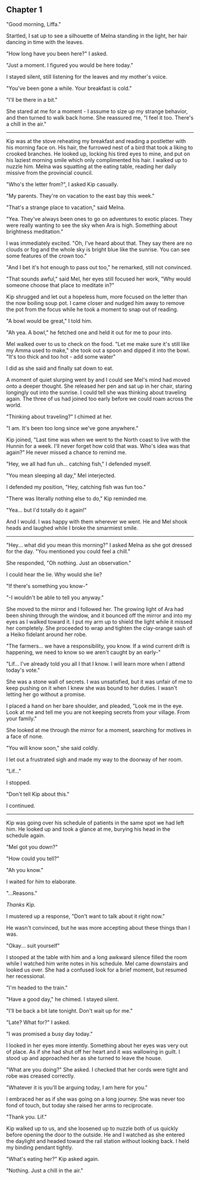## Chapter 1

"Good morning, Liffa."

Startled, I sat up to see a silhouette of Melna standing in the light, her hair dancing in time with the leaves.

"How long have you been here?" I asked.

"Just a moment. I figured you would be here today."

I stayed silent, still listening for the leaves and my mother's voice.

"You've been gone a while. Your breakfast is cold."

"I'll be there in a bit."

She stared at me for a moment - I assume to size up my strange behavior, and then turned to walk back home. She reassured me, "I feel it too. There's a chill in the air."

---

Kip was at the stove reheating my breakfast and reading a postletter with his morning face on. His hair, the furrowed nest of a bird that took a liking to crooked branches. He looked up, locking his tired eyes to mine, and put on his laziest morning smile which only complimented his hair. I walked up to nuzzle him. Melna was squatting at the eating table, reading her daily missive from the provincial council.

"Who's the letter from?", I asked Kip casually.

"My parents. They're on vacation to the east bay this week."

"That's a strange place to vacation," said Melna.

"Yea. They've always been ones to go on adventures to exotic places. They were really wanting to see the sky when Ara is high. Something about brightness meditation."

I was immediately excited. "Oh, I've heard about that. They say there are no clouds or fog and the whole sky is bright blue like the sunrise. You can see some features of the crown too."

"And I bet it's hot enough to pass out too," he remarked, still not convinced.

"That sounds awful," said Mel, her eyes still focused her work, "Why would someone choose that place to meditate in?"

Kip shrugged and let out a hopeless hum, more focused on the letter than the now boiling soup pot. I came closer and nudged him away to remove the pot from the focus while he took a moment to snap out of reading.

"A bowl would be great," I told him.

"Ah yea. A bowl," he fetched one and held it out for me to pour into.

Mel walked over to us to check on the food. "Let me make sure it's still like my Amma used to make," she took out a spoon and dipped it into the bowl. "It's too thick and too hot - add some water"

I did as she said and finally sat down to eat.

A moment of quiet slurping went by and I could see Mel's mind had moved onto a deeper thought. She released her pen and sat up in her chair, staring longingly out into the sunrise. I could tell she was thinking about traveling again. The three of us had joined too early before we could roam across the world.

"Thinking about traveling?" I chimed at her.

"I am. It's been too long since we've gone anywhere."

Kip joined, "Last time was when we went to the North coast to live with the Hunnin for a week. I'll never forget how cold that was. Who's idea was that again?" He never missed a chance to remind me.

"Hey, we all had fun uh... catching fish," I defended myself.

"You mean sleeping all day," Mel interjected.

I defended my position, "Hey, catching fish was fun too."

"There was literally nothing else to do," Kip reminded me.

"Yea... but I'd totally do it again!"

And I would. I was happy with them wherever we went. He and Mel shook heads and laughed while I broke the smarmiest smile.

---

"Hey... what did you mean this morning?" I asked Melna as she got dressed for the day. "You mentioned you could feel a chill."

She responded, "Oh nothing. Just an observation."

I could hear the lie. Why would she lie?

"If there's something you know-"

"-I wouldn't be able to tell you anyway."

She moved to the mirror and I followed her. The growing light of Ara had been shining through the window, and it bounced off the mirror and into my eyes as I walked toward it. I put my arm up to shield the light while it missed her completely. She proceeded to wrap and tighten the clay-orange sash of a Heiko fidelant around her robe.

"The farmers... we have a responsibility, you know. If a wind current drift is happening, we need to know so we aren't caught by an early-"

"Lif... I've already told you all I that I know. I will learn more when I attend today's vote."

She was a stone wall of secrets. I was unsatisfied, but it was unfair of me to keep pushing on it when I knew she was bound to her duties. I wasn't letting her go without a promise.

I placed a hand on her bare shoulder, and pleaded, "Look me in the eye. Look at me and tell me you are not keeping secrets from your village. From your family."

She looked at me through the mirror for a moment, searching for motives in a face of none.

"You will know soon," she said coldly.

I let out a frustrated sigh and made my way to the doorway of her room.

"Lif..."

I stopped.

"Don't tell Kip about this."

I continued.

---

Kip was going over his schedule of patients in the same spot we had left him. He looked up and took a glance at me, burying his head in the schedule again.

"Mel got you down?"

"How could you tell?"

"Ah you know."

I waited for him to elaborate.

"...Reasons."

_Thanks Kip._

I mustered up a response, "Don't want to talk about it right now."

He wasn't convinced, but he was more accepting about these things than I was.

"Okay... suit yourself"

I stooped at the table with him and a long awkward silence filled the room while I watched him write notes in his schedule. Mel came downstairs and looked us over. She had a confused look for a brief moment, but resumed her recessional.

"I'm headed to the train."

"Have a good day," he chimed. I stayed silent.

"I'll be back a bit late tonight. Don't wait up for me."

"Late? What for?" I asked.

"I was promised a busy day today."

I looked in her eyes more intently. Something about her eyes was very out of place. As if she had shut off her heart and it was wallowing in guilt. I stood up and approached her as she turned to leave the house.

"What are you doing?" She asked. I checked that her cords were tight and robe was creased correctly.

"Whatever it is you'll be arguing today, I am here for you."

I embraced her as if she was going on a long journey. She was never too fond of touch, but today she raised her arms to reciprocate.

"Thank you. Lif."

Kip walked up to us, and she loosened up to nuzzle both of us quickly before opening the door to the outside. He and I watched as she entered the daylight and headed toward the rail station without looking back. I held my binding pendant tightly.

"What's eating her?" Kip asked again.

"Nothing. Just a chill in the air."

